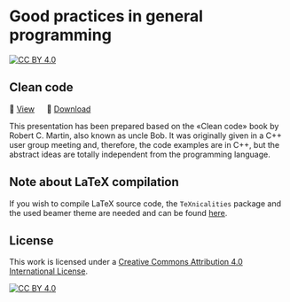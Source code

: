 # Good practices in general programming

[![CC BY 4.0][cc-by-shield]][cc-by]

## Clean code

:blue_book: [View](CleanCode.pdf) &emsp;
:floppy_disk: [Download](https://github.com/AxelKrypton/Clean-code-good-practices/raw/main/CleanTesting.pdf)

This presentation has been prepared based on the «Clean code» book by Robert C. Martin, also known as uncle Bob.
It was originally given in a C++ user group meeting and, therefore, the code examples are in C++, but the abstract ideas are totally independent from the programming language.


## Note about LaTeX compilation

If you wish to compile LaTeX source code, the `TeXnicalities` package and the used beamer theme are needed and can be found [here](https://github.com/AxelKrypton/TeXnicalities).


## License

This work is licensed under a [Creative Commons Attribution 4.0 International License][cc-by].

[![CC BY 4.0][cc-by-image]][cc-by]



[cc-by]: http://creativecommons.org/licenses/by/4.0/
[cc-by-image]: https://i.creativecommons.org/l/by/4.0/88x31.png
[cc-by-shield]: https://img.shields.io/badge/License-CC%20BY%204.0-lightgrey.svg
